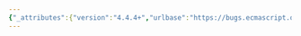 ```yaml
---
{"_attributes":{"version":"4.4.4+","urlbase":"https://bugs.ecmascript.org/","maintainer":"dherman@mozilla.com"},"bug":{"bug_id":106,"creation_ts":"2011-06-09 11:00:00 -0700","short_desc":"Missing coverage? http://code.google.com/p/google-caja/issues/detail?id=528","delta_ts":"2012-01-09 15:00:05 -0800","product":"Test262","component":"ECMA-262 Tests","version":"unspecified","rep_platform":"All","op_sys":"All","bug_status":"RESOLVED","resolution":"FIXED","bug_severity":"enhancement","everconfirmed":true,"reporter":{"uid":"dfugate","name":"Dave Fugate"},"assigned_to":{"uid":"dfugate","name":"Dave Fugate"},"long_desc":[{"commentid":229,"comment_count":0,"who":{"uid":"dfugate","name":"Dave Fugate"},"bug_when":"2011-06-09 11:00:51 -0700","thetext":"<Thanks>Mark Miller</Thanks>\n\nWe might be missing coverage for the following test scenario.  Add test case(s)\nassuming this scenario can be mapped to ES5.1 somewhere\n--------------------------------------------------------------------------\n*See\nhttp://codereview.appspot.com/4547070/diff/6003/src/com/google/caja/ses/es5shim.js?context=10&column_width=80\nfor the original*\n\n\n122 * Work around for http://code.google.com/p/google-caja/issues/detail?id=528\n\n123 *\n\n124 * <p>This kludge is safety preserving.\n\n125 */\n\n126 function test_REGEXP_TEST_EXEC_UNSAFE() {\n\n127 (/foo/).test('xfoox');\n\n128 var match = new RegExp('(.|\\r|\\n)*','').exec()[0];\n\n129 if (match === 'undefined') { return false; }\n\n130 if (match === 'xfoox') {\n\n131 log('RegExp.exec leaks match globally. ' +\n\n132 'See http://code.google.com/p/google-caja/issues/detail?id=528');\n\n133 } else {\n\n134 log('New symptom: regExp.exec() does not match against \"undefined\".');\n\n135 }\n\n136 return true;\n\n137 }\n\n138 //var TOLERATE_REGEXP_TEST_EXEC_UNSAFE = false;\n\n139 var TOLERATE_REGEXP_TEST_EXEC_UNSAFE = test_REGEXP_TEST_EXEC_UNSAFE();"},{"commentid":547,"comment_count":1,"who":{"uid":"dfugate","name":"Dave Fugate"},"bug_when":"2012-01-09 15:00:05 -0800","thetext":"Mark already added ch15/15.10/15.10.6/15.10.6.2/S15.10.6.2_A12.js for this."}]}}
---
```

